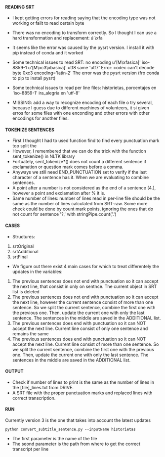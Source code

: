 #### READING SRT
- I kept getting errors for reading saying that the encoding type was not working or failt to read certain byte
- There was no encoding to transform correctly. So I thought I can use a hard transformation and replacement: ú \xfa
- It seems like the error was caused by the pysrt version. I install it with pip instead of conda and it worked
- Some technical issues to read SRT:
	no encoding u'[M\xfasica]'
	iso-8859-1 u'[M\xc3\xbasica]'
	utf8 same
	'utf7' Error: codec can't decode byte 0xc3
	encoding='latin-2'
	The error was the pysrt version (fro conda to pip to install pysrt)

- Some technical issues to read per line files:
	historietas, porcentajes  en 'iso-8859-1'
	ira_alegria en 'utf-8'
- MISSING: add a way to recognize encoding of each file o try several, because I guess due to different machines of volunteers, it si given erros for some files with one enconding and other errors with other encodings for another files.


#### TOKENIZE SENTENCES
- First I thought I had to used function find to find every punctuation mark top split the
- However, I remembered that we can do the trick with the function sent_tokenize() in NLTK library
- Fortuately, sent_tokenize*() does not count a different sentence if exclamation or question mark comes before a comma.
- Anyways we still need END_PUNCTUATION set to verify if the last character of a sentence has it. When we are evaluating to combine sentences.
- A point after a number is not considered as the end of a sentence (4.), however a point and exclamation after % it is.
- Same number of lines: number of lines read in per-line file should be the same as the number of lines calculated from SRT-raw. Some more check could be done by count mark points, ignoring the ones that do not count for sentence '?,' with stringPipe.count('.')



#### CASES
- Structures:
1) srtOriginal
2) srtAdditional
3) srtFinal

- We figure out there exist 4 main cases for which to treat differentely the updates in the variables:
1) The previous sentences does not end with punctuation so it can accept the next line, that consist in only on sentnce. The current object in SRT list is deleted
2) The previous sentences does not end with punctuation so it can accept the next line, however the current sentence consist of more than one sentence. So we split the current sentence, combine the first one with the previous one. Then, update the current one with only the last sentence. The sentences in the middle are saved in the ADDITIONAL list.
3) The previous sentences does end with punctuation so it can NOT accept the next line. Current line consist of only one sentence and remains the same
4) The previous sentences does end with punctuation so it can NOT accept the next line. Current line consist of more than one sentence. So we split the current sentence, combine the first one with the previous one. Then, update the current one with only the last sentence. The sentences in the middle are saved in the ADDITIONAL list.


#### OUTPUT
- Check if number of lines to print is the same as the number of lines in the [file]_lines.txt from DRIVE.
- A SRT file with the proper punctuation marks and replaced lines with correct transcription.


#### RUN
Currently version 3 is the one that takes into account the latest updates

	python convert_subtitle_sentence.py --inputName historietas

- The first parameter is the name of the file
- The seond parameter is the path from where to get the correct transcript per line